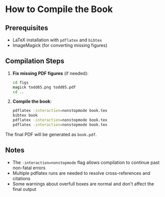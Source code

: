 # How to Compile the Book

## Prerequisites
- LaTeX installation with `pdflatex` and `bibtex`
- ImageMagick (for converting missing figures)

## Compilation Steps

1. **Fix missing PDF figures** (if needed):
   ```bash
   cd figs
   magick todd85.png todd85.pdf
   cd ..
   ```

2. **Compile the book**:
   ```bash
   pdflatex -interaction=nonstopmode book.tex
   bibtex book
   pdflatex -interaction=nonstopmode book.tex
   pdflatex -interaction=nonstopmode book.tex
   ```

The final PDF will be generated as `book.pdf`.

## Notes
- The `-interaction=nonstopmode` flag allows compilation to continue past non-fatal errors
- Multiple pdflatex runs are needed to resolve cross-references and citations
- Some warnings about overfull boxes are normal and don't affect the final output